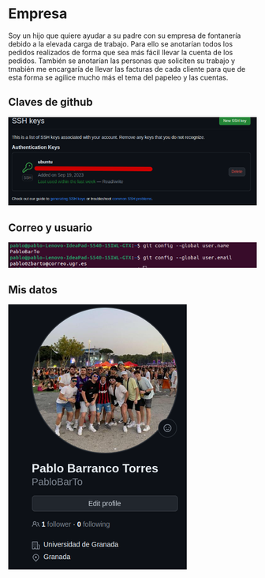 # Empresa
Soy un hijo que quiere ayudar a su padre con su empresa de fontanería debido a la elevada carga de trabajo. Para ello se anotarían todos los pedidos realizados de forma que sea más fácil llevar la cuenta de los pedidos. También se anotarían las personas que soliciten su trabajo y tmabién me encargaría de llevar las facturas de cada cliente para que de esta forma se agilice mucho más el tema del papeleo y las cuentas.

## Claves de github

![Clave Github](./Documentos/clave_ssh.png)

## Correo y usuario

![Correo y usuario](./Documentos/datos.png)

## Mis datos

![Mis datos](./Documentos/yo.png)
